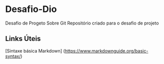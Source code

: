 # Desafio-Dio
Desafio de Progeto Sobre Git
Repositório criado para o desafio de projeto

## Links Úteis 
[Sintaxe básica Markdown] (https://www.markdownguide.org/basic-syntax/)
